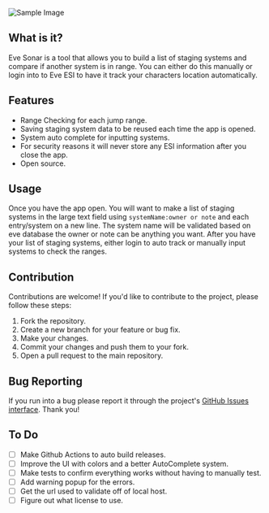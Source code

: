 ![Sample Image](https://raw.githubusercontent.com/sythe7448/EveStagingSystemRangeChecker/master/images/sample.png)

## What is it?
Eve Sonar is a tool that allows you to build a list of staging systems and compare if another system is in range. You can either do this manually or login into to Eve ESI to have it track your characters location automatically.

## Features
- Range Checking for each jump range.
- Saving staging system data to be reused each time the app is opened.
- System auto complete for inputting systems.
- For security reasons it will never store any ESI information after you close the app.
- Open source.

## Usage
Once you have the app open. You will want to make a list of staging systems in the large text field using `systemName:owner or note` and each entry/system on a new line. The system name will be validated based on eve database the owner or note can be anything you want. After you have your list of staging systems, either login to auto track or manually input systems to check the ranges.

## Contribution
Contributions are welcome! If you'd like to contribute to the project, please follow these steps:

1. Fork the repository.
2. Create a new branch for your feature or bug fix.
3. Make your changes.
4. Commit your changes and push them to your fork.
5. Open a pull request to the main repository.

## Bug Reporting
If you run into a bug please report it  through the project's [GitHub Issues interface](https://github.com/sythe7448/Eve-Sonar/issues). Thank you!

## To Do
- [ ] Make Github Actions to auto build releases.
- [ ] Improve the UI with colors and a better AutoComplete system.
- [ ] Make tests to confirm everything works without having to manually test.
- [ ] Add warning popup for the errors.
- [ ] Get the url used to validate off of local host.
- [ ] Figure out what license to use.